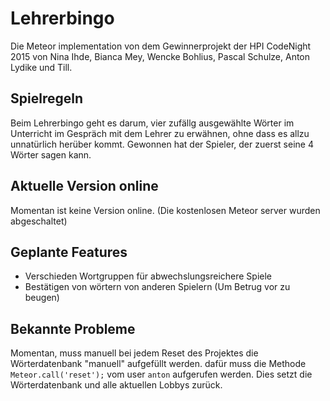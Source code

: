 # Lehrerbingo
Die Meteor implementation von dem Gewinnerprojekt der HPI CodeNight 2015 von Nina Ihde, Bianca Mey, Wencke Bohlius, Pascal Schulze, Anton Lydike und Till.
## Spielregeln
Beim Lehrerbingo geht es darum, vier zufällg ausgewählte Wörter im Unterricht im Gespräch mit dem Lehrer zu erwähnen, ohne dass es allzu unnatürlich herüber kommt. Gewonnen hat der Spieler, der zuerst seine 4 Wörter sagen kann.
## Aktuelle Version online
Momentan ist keine Version online. (Die kostenlosen Meteor server wurden abgeschaltet)
## Geplante Features
* Verschieden Wortgruppen für abwechslungsreichere Spiele
* Bestätigen von wörtern von anderen Spielern (Um Betrug vor zu beugen)
 

## Bekannte Probleme
Momentan, muss manuell bei jedem Reset des Projektes die Wörterdatenbank "manuell" aufgefüllt werden. dafür muss die Methode `Meteor.call('reset');` vom user `anton` aufgerufen werden. Dies setzt die Wörterdatenbank und alle aktuellen Lobbys zurück.
